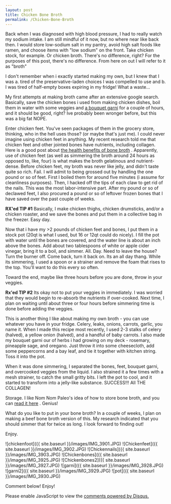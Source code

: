 ```yaml
---
layout: post
title: Chicken Bone Broth
permalink: /Chicken-Bone-Broth
---
```

 

Back when I was diagnosed with high blood pressure, I had to really watch my sodium intake. I am still mindful of it now, but no where near like back then. I would store low-sodium salt in my pantry, avoid high salt foods like ramen, and choose items with "low sodium" on the front. Take chicken stock, for example. Or chicken broth. There's no difference, right?
For the purposes of this post, there's no difference. From here on out I will refer to it as "broth"

I don't remember when i exactly started making my own, but I knew that I was a. tired of the preservative-laden choices I was compelled to use and b. I was tired of half-empty boxes expiring in my fridge! What a waste...

My first attempts at making broth came after an extensive google search. Basically, save the chicken bones i used from making chicken dishes, boil them in water with some veggies and [a bouquet garni](http://culinaryarts.about.com/od/glossary/g/bouquetgarni.htm) for a couple of hours, and it should be good, right?
Ive probably been wronger before, but this was a big fat NOPE.

Enter chicken feet. You've seen packages of them in the grocery store, thinking, who in the hell uses those? (or maybe that's just me). I could never imagine using chicken feet in anything. My recent research told me that chicken feet and other jointed bones have nutrients, including collagen. Here is a good post about [the health benefits of bone broth](http://realfoodrn.com/the-health-benefits-of-bone-broth/) . Apparently, use of chicken feet (as well as simmering the broth around 24 hours as opposed to, like, four) is what makes the broth gelatinous and nutrient-dense. Before chicken feet, my broth was never like jelly, and didn't taste quite so rich. Fail.
I will admit to being grossed out by handling the one pound or so of feet. First l boiled  them for around five minutes (i assume for cleanliness purposes). Then, I hacked off the tips of each claw to get rid of the nails. This was the most labor-intensive part. After my pound or so of declawed feet, I also procured a pound or so of leftover frozen bones that I have saved over the past couple of weeks.

**RX'ed TIP #1** Basically, I make chicken thighs, chicken drumsticks, and/or a chicken roaster, and we save the bones and put them in a collective bag in the freezer. Easy day.

Now that i have my >2 pounds of chicken feet and bones, I put them in a stock pot (20qt is what I used, but 16 or 12qt could do nicely). I fill the pot with water until the bones are covered, and the water line is about an inch above the bones. Add about two tablespoons of white or apple cider vinegar, bring it to a boil, and simmer. All. Day. Need to leave the house? Turn the burner off. Come back, turn it back on. Its an all day thang. While its simmering, I used a spoon or a strainer and remove the foam that rises to the top. You'll want to do this every so often.

Toward the end, maybe like three hours before you are done, throw in your veggies. 

**Rx'ed TIP #2** Its okay not to put your veggies in immediately. I was worried that they would begin to re-absorb the nutrients if over-cooked. Next time, I plan on waiting until about three or four hours before simmering time is done before adding the veggies.

This is another thing I like about making my own broth -  you can use whatever you have in your fridge. Celery, leaks, onions, carrots, garlic, you name it. When I made this recipe most recently, I used 2-3 stalks of celery (halved), a yellow onion (halved), and a handful of baby carrots. I also made my bouquet garni our of herbs i had growing on my deck -  rosemary, pineapple sage, and oregano. Just throw it into some cheesecloth, add some peppercorns and a bay leaf, and tie it together with kitchen string. Toss it into the pot.

When it was done simmering, I separated the bones, feet, bouquet garni, and overcooked veggies from the liquid. I also strained it a few times with a mesh strainer, to catch the small gritty bits. I left the pot to cool, and it started to transform into a jelly-like substance. SUCCESS!!! All THE COLLAGEN!

Storage.
I like Nom Nom Paleo's idea of how to store bone broth, and you can [read it here](http://nomnompaleo.com/post/98290360103/how-to-store-bone-broth) . Genius!

What do you like to put in your bone broth? In a couple of weeks, I plan on making a beef bone broth version of this. My research indicated that you should simmer that for twice as long. I look forward to finding out!

Enjoy.

![chickenfoot]({{ site.baseurl }}/images/IMG_3901.JPG)
![Chickenfeet]({{ site.baseurl }}/images/IMG_3902.JPG)
![Chickennails]({{ site.baseurl }}/images/IMG_3903.JPG)
![Chickenbones]({{ site.baseurl }}/images/IMG_3925.JPG)
![Chickenbones2]({{ site.baseurl }}/images/IMG_3927.JPG)
![garni]({{ site.baseurl }}/images/IMG_3928.JPG)
![garni2]({{ site.baseurl }}/images/IMG_3929.JPG)
![pot]({{ site.baseurl }}/images/IMG_3930.JPG)




Comment below! Enjoy!
<div id="disqus_thread"></div>
<script>

/**
 *  RECOMMENDED CONFIGURATION VARIABLES: EDIT AND UNCOMMENT THE SECTION BELOW TO INSERT DYNAMIC VALUES FROM YOUR PLATFORM OR CMS.
 *  LEARN WHY DEFINING THESE VARIABLES IS IMPORTANT: https://disqus.com/admin/universalcode/#configuration-variables */
/*
var disqus_config = function () {
    this.page.url = PAGE_URL;  // Replace PAGE_URL with your page's canonical URL variable
    this.page.identifier = PAGE_IDENTIFIER; // Replace PAGE_IDENTIFIER with your page's unique identifier variable
};
*/
(function() { // DON'T EDIT BELOW THIS LINE
    var d = document, s = d.createElement('script');
    s.src = '//cocinando-rxd.disqus.com/embed.js';
    s.setAttribute('data-timestamp', +new Date());
    (d.head || d.body).appendChild(s);
})();
</script>
<noscript>Please enable JavaScript to view the <a href="https://disqus.com/?ref_noscript">comments powered by Disqus.</a></noscript>
                                    
<script id="dsq-count-scr" src="//cocinando-rxd.disqus.com/count.js" async></script>









